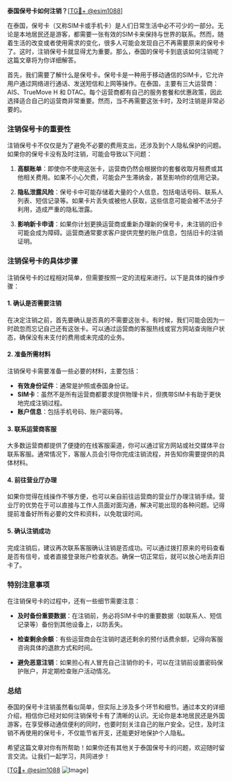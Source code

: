 **泰国保号卡如何注销？**[[TG💪+ @esim1088](https://t.me/s/esim1088)]

在泰国，保号卡（又称SIM卡或手机卡）是人们日常生活中必不可少的一部分。无论是本地居民还是游客，都需要一张有效的SIM卡来保持与世界的联系。然而，随着生活的改变或者使用需求的变化，很多人可能会发现自己不再需要原来的保号卡了。这时，注销保号卡就显得尤为重要。那么，泰国的保号卡到底该如何注销呢？这篇文章将为你详细解答。

首先，我们需要了解什么是保号卡。保号卡是一种用于移动通信的SIM卡，它允许用户通过网络进行通话、发送短信和上网等操作。在泰国，主要有三大运营商：AIS、TrueMove H 和 DTAC。每个运营商都有自己的服务套餐和优惠政策，因此选择适合自己的运营商非常重要。然而，当不再需要这张卡时，及时注销是非常必要的。

### 注销保号卡的重要性

注销保号卡不仅仅是为了避免不必要的费用支出，还涉及到个人隐私保护的问题。如果你的保号卡没有及时注销，可能会导致以下问题：

1. **高额账单**：即使你不使用这张卡，运营商仍然会根据你的套餐收取月租费或其他相关费用。如果不小心欠费，可能会产生滞纳金，甚至影响你的信用记录。
   
2. **隐私泄露风险**：保号卡中可能存储着大量的个人信息，包括电话号码、联系人列表、短信记录等。如果卡片丢失或被他人获取，这些信息可能会被不法分子利用，造成严重的隐私泄露。

3. **影响新卡申请**：如果你计划更换运营商或重新办理新的保号卡，未注销的旧卡可能会成为障碍。运营商通常要求客户提供完整的账户信息，包括旧卡的注销证明。

### 注销保号卡的具体步骤

注销保号卡的过程相对简单，但需要按照一定的流程来进行。以下是具体的操作步骤：

#### 1. 确认是否需要注销
在决定注销之前，首先要确认是否真的不需要这张卡。有时候，我们可能会因为一时疏忽而忘记自己还有这张卡。可以通过运营商的客服热线或官方网站查询账户状态，确保没有未支付的费用或未完成的业务。

#### 2. 准备所需材料
注销保号卡需要准备一些必要的材料，主要包括：
- **有效身份证件**：通常是护照或泰国身份证。
- **SIM卡**：虽然不是所有运营商都要求提供物理卡片，但携带SIM卡有助于更快地完成注销过程。
- **账户信息**：包括手机号码、账户密码等。

#### 3. 联系运营商客服
大多数运营商都提供了便捷的在线客服渠道，你可以通过官方网站或社交媒体平台联系客服。通常情况下，客服人员会引导你完成注销流程，并告知你需要提供的具体材料。

#### 4. 前往营业厅办理
如果你觉得在线操作不够方便，也可以亲自前往运营商的营业厅办理注销手续。营业厅的优势在于可以直接与工作人员面对面沟通，解决可能出现的各种问题。记得提前准备好所有必要的文件和资料，以免耽误时间。

#### 5. 确认注销成功
完成注销后，建议再次联系客服确认注销是否成功。可以通过拨打原来的号码查看是否有信号，或者直接登录账户检查状态。确保一切正常后，就可以放心地丢弃旧卡了。

### 特别注意事项

在注销保号卡的过程中，还有一些细节需要注意：

- **及时备份重要数据**：在注销前，务必将SIM卡中的重要数据（如联系人、短信记录等）备份到其他设备上，以防丢失。
  
- **检查剩余余额**：有些运营商会在注销时退还剩余的预付话费余额，记得向客服咨询具体的退款方式和时间。

- **避免恶意注销**：如果担心有人冒充自己注销你的卡，可以在注销前设置密码保护账户，并定期检查账户活动情况。

### 总结

泰国的保号卡注销虽然看似简单，但实际上涉及多个环节和细节。通过本文的详细介绍，相信你已经对如何注销保号卡有了清晰的认识。无论你是本地居民还是外国游客，在享受移动通信便利的同时，也要时刻关注自己的账户安全。记住，及时注销不再使用的保号卡，不仅能节省开支，还能更好地保护个人隐私。

希望这篇文章对你有所帮助！如果你还有其他关于泰国保号卡的问题，欢迎随时留言交流。让我们一起学习，共同进步！

[[TG💪+ @esim1088](https://t.me/s/esim1088) ![Image](https://i.postimg.cc/4NQfJmqS/Snipaste-2025-05-13-00-14-12.png)]
